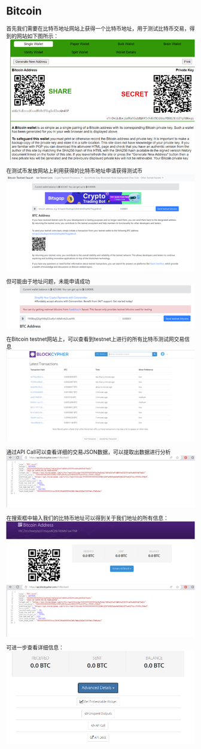 Bitcoin 
=
首先我们需要在比特币地址网站上获得一个比特币地址，用于测试比特币交易，得到的网站如下图所示：  
![image](https://github.com/yxh1120/Homework-group-41/blob/main/Project%2018/8.png)

在测试币发放网站上利用获得的比特币地址申请获得测试币  
![image](https://github.com/yxh1120/Homework-group-41/blob/main/Project%2018/1.png)

但可能由于地址问题，未能申请成功  
![image](https://github.com/yxh1120/Homework-group-41/blob/main/Project%2018/7.png)

在Bitcoin testnet网站上，可以查看到testnet上进行的所有比特币测试网交易信息  
![image](https://github.com/yxh1120/Homework-group-41/blob/main/Project%2018/2.png)

通过API Call可以查看详细的交易JSON数据，可以提取出数据进行分析  
![image](https://github.com/yxh1120/Homework-group-41/blob/main/Project%2018/3.png)

在搜索框中输入我们的比特币地址可以得到关于我们地址的所有信息：  
![image](https://github.com/yxh1120/Homework-group-41/blob/main/Project%2018/4.png)
![image](https://github.com/yxh1120/Homework-group-41/blob/main/Project%2018/3.png)

可进一步查看详细信息：  
![image](https://github.com/yxh1120/Homework-group-41/blob/main/Project%2018/6.png)

